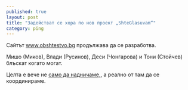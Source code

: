 ```yaml
---
published: true
layout: post
title: "Задействат се хора по нов проект „ShteGlasuvam“"
category: ping
---
```


Сайтът www.obshtestvo.bg продължава да се разработва.

Мишо (Миков), Влади (Русинов), Деси (Чонгарова) и Тони (Стойчев) блъскат когато могат.

Целта е вече не [само да надничаме,](https://status.obshtestvo.bg/milestone/2014/07/15/stranica-za-vruzka-mezhdu-horata.html), а реално от там да се координираме.